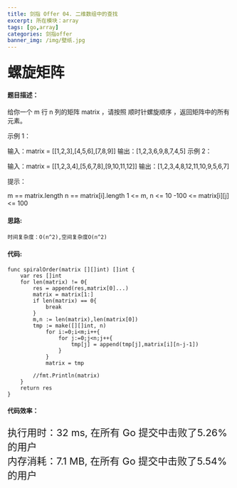 ```yaml
---
title: 剑指 Offer 04. 二维数组中的查找
excerpt: 所在模块：array
tags: [go,array]
categories: 剑指offer
banner_img: /img/壁纸.jpg
---
```


### <font size=6px>螺旋矩阵</font>

#### 题目描述：

给你一个 m 行 n 列的矩阵 matrix ，请按照 顺时针螺旋顺序 ，返回矩阵中的所有元素。

 

示例 1：


输入：matrix = [[1,2,3],[4,5,6],[7,8,9]]
输出：[1,2,3,6,9,8,7,4,5]
示例 2：


输入：matrix = [[1,2,3,4],[5,6,7,8],[9,10,11,12]]
输出：[1,2,3,4,8,12,11,10,9,5,6,7]


提示：

m == matrix.length
n == matrix[i].length
1 <= m, n <= 10
-100 <= matrix[i][j] <= 100

#### 思路:

```
时间复杂度：O(n^2),空间复杂度O(n^2)
```



#### 代码:

```golang
func spiralOrder(matrix [][]int) []int {
    var res []int
    for len(matrix) != 0{
        res = append(res,matrix[0]...)
        matrix = matrix[1:]
        if len(matrix) == 0{
            break
        }
        m,n := len(matrix),len(matrix[0])
        tmp := make([][]int, n)
            for i:=0;i<m;i++{
                for j:=0;j<n;j++{
                    tmp[j] = append(tmp[j],matrix[i][n-j-1])
                }
            }
            matrix = tmp
        
        //fmt.Println(matrix)
    }
    return res
}
```

#### 代码效率：

<p class="note note-primary"; style="font-size:22px">
   执行用时：32 ms, 在所有 Go 提交中击败了5.26%的用户<br>
   内存消耗：7.1 MB, 在所有 Go 提交中击败了5.54%的用户
</p>



